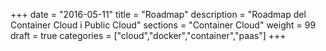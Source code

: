 +++
date        = "2016-05-11"
title       = "Roadmap"
description = "Roadmap del Container Cloud i Public Cloud"
sections    = "Container Cloud"
weight      = 99
draft 		= true
categories  = ["cloud","docker","container","paas"]
+++

<!--iframe src='https://cdn.knightlab.com/libs/timeline3/latest/embed/index.html?source=1CNmdw6X_BmaREbGKsPfXKjs0FEVap5vqPXDCo4LVhbs&amp;font=Default&amp;lang=ca&amp;initial_zoom=2&amp;height=650&amp;start_at_end=true' width='100%' height='650' frameborder='0'></iframe-->


<link title="timeline-styles" rel="stylesheet" href="https://cdn.knightlab.com/libs/timeline3/latest/css/timeline.css" />

<script src="/js/sheet2array.js"></script>
<script src="https://cdn.knightlab.com/libs/timeline3/latest/js/timeline.js"></script>

<div id='timeline-embed' style="width: 100%; height: 600px"></div>

<script type="text/javascript">

	   $.getJSON("https://script.google.com/macros/s/AKfycbwxChBaW2lQQthQKTMPvulYDivJkIzFb_aaJmviLaItbFM9fDq3/exec?callback=?", null, function(results){
	   			
				var additionalOptions = {
			    	start_at_slide: results.slide,
			        timenav_height: 200,
			        height : 650,
			        initial_zoom: 6,
			        language : "ca"
			    }	   			

			    console.log(additionalOptions)

			  	timeline = new TL.Timeline('timeline-embed', 'https://docs.google.com/spreadsheets/d/1wCymkRrs6skIOh5_rajU1HIe5KxD1S20zjU9tVZAcOI/pubhtml', additionalOptions);
	   });


</script>
